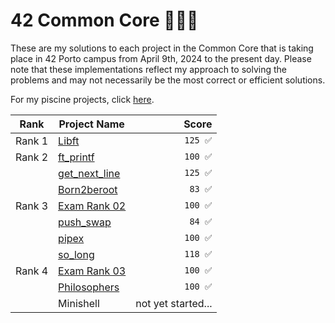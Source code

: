 # 42 Common Core 👨🏻‍💻

These are my solutions to each project in the Common Core that is taking place in 42 Porto campus from April 9th, 2024 to the present day. Please note that these implementations reflect my approach to solving the problems and may not necessarily be the most correct or efficient solutions.

For my piscine projects, click [here](https://github.com/podefteza/42-C-Piscine).

| Rank | Project Name             |  Score  |
| ---- |-------------------------|--------:|
| Rank 1 |  [Libft](https://github.com/podefteza/libft)                   | `125 ✅`  |
| Rank 2 | [ft_printf](https://github.com/podefteza/ft_printf)              |  `100 ✅`  |
|| [get_next_line](https://github.com/podefteza/get_next_line)           |  `125 ✅`  |
|| [Born2beroot](https://github.com/podefteza/Born2beRoot)           |  `83 ✅`  |
| Rank 3| [Exam Rank 02](https://github.com/podefteza/exam-rank-02) | `100 ✅` |
|| [push_swap](https://github.com/podefteza/push_swap) |  `84 ✅`  |
|| [pipex](https://github.com/podefteza/pipex) | `100 ✅`  |
|| [so_long](https://github.com/podefteza/so_long) | `118 ✅` |
| Rank 4 | [Exam Rank 03](https://github.com/podefteza/exam-rank-03) | `100 ✅` |
|| [Philosophers](https://github.com/podefteza/philo) | `100 ✅` |
|| Minishell | not yet started... |


